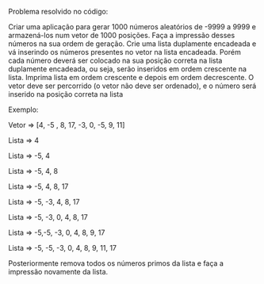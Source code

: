 Problema resolvido no código:

Criar uma aplicação para gerar 1000 números aleatórios de -9999 a 9999 e armazená-los  num vetor de 1000 posições. Faça a impressão desses números na sua ordem de geração. Crie uma lista duplamente encadeada e vá inserindo os números presentes no vetor na lista encadeada. Porém cada número deverá ser colocado na sua posição correta na lista duplamente encadeada, ou seja,  serão inseridos em ordem crescente na lista. Imprima lista em ordem crescente e depois em ordem decrescente. O vetor deve ser percorrido (o vetor não deve ser ordenado), e o número será inserido na posição correta na lista

Exemplo:

Vetor => [4, -5 , 8, 17, -3, 0, -5, 9, 11]

Lista => 4

Lista => -5, 4

Lista => -5, 4, 8

Lista => -5, 4, 8, 17

Lista => -5, -3, 4, 8, 17

Lista => -5, -3, 0, 4, 8, 17

Lista => -5,-5, -3, 0, 4, 8, 9, 17

Lista => -5, -5, -3, 0, 4, 8, 9, 11, 17

Posteriormente remova todos os números primos da lista e faça a impressão novamente da lista.
